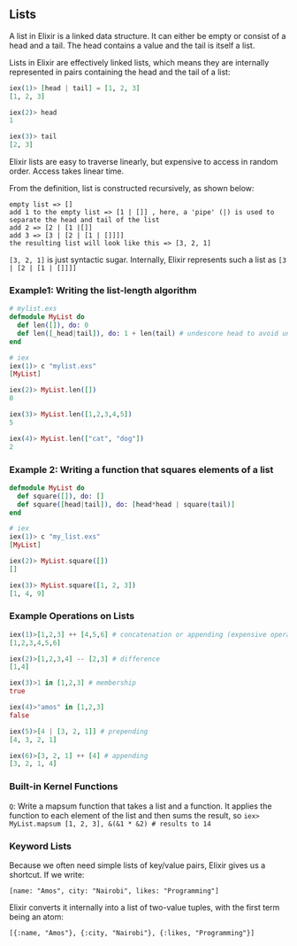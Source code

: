 ## Lists

A list in Elixir is a linked data structure.
It can either be empty or consist of a head and a tail. The head contains a value and the tail is itself a list.

Lists in Elixir are effectively linked lists, which means they are internally represented in pairs containing the head and the tail of a list:

```elixir
iex(1)> [head | tail] = [1, 2, 3]
[1, 2, 3]

iex(2)> head
1

iex(3)> tail
[2, 3]
```

Elixir lists are easy to traverse linearly, but expensive to access in random order. Access takes linear time.

From the definition, list is constructed recursively, as shown below:

```
empty list => []
add 1 to the empty list => [1 | []] , here, a 'pipe' (|) is used to separate the head and tail of the list
add 2 => [2 | [1 |[]]
add 3 => [3 | [2 | [1 | []]]]
the resulting list will look like this => [3, 2, 1]
```

`[3, 2, 1]` is just syntactic sugar. Internally, Elixir represents such a list as `[3 | [2 | [1 | []]]]`

### Example1: Writing the list-length algorithm

```elixir
# mylist.exs
defmodule MyList do
  def len([]), do: 0
  def len([_head|tail]), do: 1 + len(tail) # undescore head to avoid unused variable warning
end

# iex
iex(1)> c "mylist.exs"
[MyList]

iex(2)> MyList.len([])
0

iex(3)> MyList.len([1,2,3,4,5])
5

iex(4)> MyList.len(["cat", "dog"])
2
```

### Example 2: Writing a function that squares elements of a list

```elixir
defmodule MyList do
  def square([]), do: []
  def square([head|tail]), do: [head*head | square(tail)]
end

# iex
iex(1)> c "my_list.exs"
[MyList]

iex(2)> MyList.square([])
[]

iex(3)> MyList.square([1, 2, 3])
[1, 4, 9]
```

### Example Operations on Lists

```elixir
iex(1)>[1,2,3] ++ [4,5,6] # concatenation or appending (expensive operation)
[1,2,3,4,5,6]

iex(2)>[1,2,3,4] -- [2,3] # difference
[1,4]

iex(3)>1 in [1,2,3] # membership
true

iex(4)>"amos" in [1,2,3]
false

iex(5)>[4 | [3, 2, 1]] # prepending
[4, 3, 2, 1]

iex(6)>[3, 2, 1] ++ [4] # appending
[3, 2, 1, 4]
```

### Built-in Kernel Functions

`Q`: Write a mapsum function that takes a list and a function. It applies the function to each element of the list and then sums the result, so
`iex> MyList.mapsum [1, 2, 3], &(&1 * &2) # results to 14`

### Keyword Lists

Because we often need simple lists of key/value pairs, Elixir gives us a shortcut. If we write:

`[name: "Amos", city: "Nairobi", likes: "Programming"] `

Elixir converts it internally into a list of two-value tuples, with the first term being an atom:

`[{:name, "Amos"}, {:city, "Nairobi"}, {:likes, "Programming"}]`
